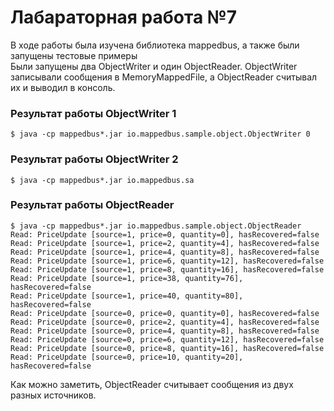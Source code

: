 # Лабараторная работа №7

В ходе работы была изучена библиотека mappedbus, а также были запущены тестовые примеры  
Были запущены два ObjectWriter и один ObjectReader. ObjectWriter записывали сообщения в MemoryMappedFile, а ObjectReader считывал их и выводил в консоль.

### Результат работы ObjectWriter 1
```
$ java -cp mappedbus*.jar io.mappedbus.sample.object.ObjectWriter 0
```

### Результат работы ObjectWriter 2
```
$ java -cp mappedbus*.jar io.mappedbus.sa
```

### Результат работы ObjectReader
```
$ java -cp mappedbus*.jar io.mappedbus.sample.object.ObjectReader
Read: PriceUpdate [source=1, price=0, quantity=0], hasRecovered=false
Read: PriceUpdate [source=1, price=2, quantity=4], hasRecovered=false
Read: PriceUpdate [source=1, price=4, quantity=8], hasRecovered=false
Read: PriceUpdate [source=1, price=6, quantity=12], hasRecovered=false
Read: PriceUpdate [source=1, price=8, quantity=16], hasRecovered=false
Read: PriceUpdate [source=1, price=38, quantity=76], hasRecovered=false
Read: PriceUpdate [source=1, price=40, quantity=80], hasRecovered=false
Read: PriceUpdate [source=0, price=0, quantity=0], hasRecovered=false
Read: PriceUpdate [source=0, price=2, quantity=4], hasRecovered=false
Read: PriceUpdate [source=0, price=4, quantity=8], hasRecovered=false
Read: PriceUpdate [source=0, price=6, quantity=12], hasRecovered=false
Read: PriceUpdate [source=0, price=8, quantity=16], hasRecovered=false
Read: PriceUpdate [source=0, price=10, quantity=20], hasRecovered=false
```

Как можно заметить, ObjectReader считывает сообщения из двух разных источников.
